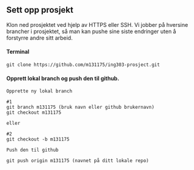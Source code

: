 ## Sett opp prosjekt

Klon ned prosjektet ved hjelp av HTTPS eller SSH. 
Vi jobber på hversine brancher i prosjektet, så man kan pushe sine siste endringer uten å forstyrre andre sitt arbeid.


#### Terminal
```
git clone https://github.com/m131175/ing303-prosject.git
```

#### Opprett lokal branch og push den til github. 
```
Opprette ny lokal branch

#1
git branch m131175 (bruk navn eller github brukernavn)
git checkout m131175

eller

#2
git checkout -b m131175

Push den til github

git push origin m131175 (navnet på ditt lokale repo)
```